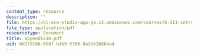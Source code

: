 ```yaml
---
content_type: resource
description: ''
file: https://ol-ocw-studio-app-qa.s3.amazonaws.com/courses/6-111-introductory-digital-systems-laboratory-spring-2006/0d2791666b8fb4b953008a3eb2b8b4ad_appendix10.pdf
file_type: application/pdf
resourcetype: Document
title: appendix10.pdf
uid: 0d279166-6b8f-b4b9-5300-8a3eb2b8b4ad
---
```

